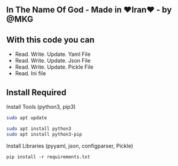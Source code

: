 ## In The Name Of God - Made in ❤Iran❤ - by @MKG


## With this code you can
* Read. Write. Update. Yaml   File
* Read. Write. Update. Json   File
* Read. Write. Update. Pickle File
* Read. Ini file




## Install Required

Install Tools (python3, pip3)
```Bash
sudo apt update

sudo apt install python3
sudo apt install python3-pip
```


Install Libraries (pyyaml, json, configparser, Pickle)
```Terminal
pip install -r requirements.txt
```
